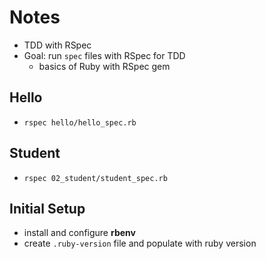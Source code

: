 # Notes

- TDD with RSpec
- Goal: run `spec` files with RSpec for TDD
  - basics of Ruby with RSpec gem

## Hello

- `rspec hello/hello_spec.rb`

## Student

- `rspec 02_student/student_spec.rb`

## Initial Setup

- install and configure **rbenv**
- create `.ruby-version` file and populate with ruby version
